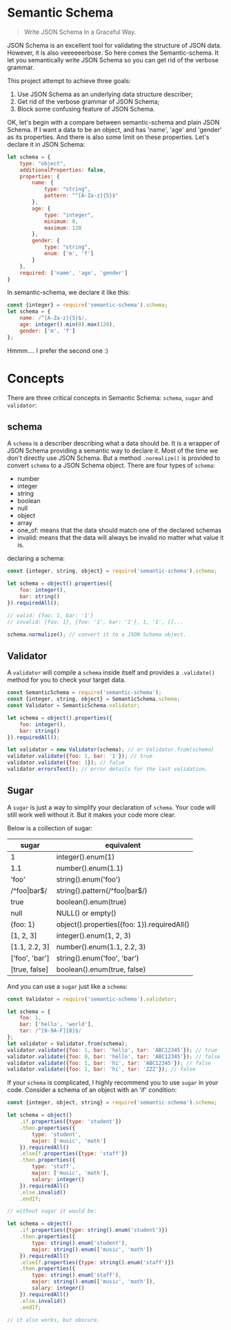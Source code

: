 # Semantic Schema

> Write JSON Schema In a Graceful Way.

JSON Schema is an excellent tool for validating the structure of JSON data. However, it is also veeeeeerbose. So here comes the Semantic-schema. It let you semantically write JSON Schema so you can get rid of the verbose grammar.

This project attempt to achieve three goals:
1. Use JSON Schema as an underlying data structure describer;
2. Get rid of the verbose grammar of JSON Schema;
3. Block some confusing feature of JSON Schema.

OK, let's begin with a compare between semantic-schema and plain JSON Schema. If I want a data to be an object, and has 'name', 'age' and 'gender' as its properties. And there is also some limit on these properties.
Let's declare it in JSON Schema:
```js
let schema = {
    type: "object",
    additionalProperties: false,
    properties: {
        name: {
            type: "string",
            pattern: "^[A-Za-z]{5}$"
        },
        age: {
            type: "integer",
            minimum: 0,
            maximum: 120
        },
        gender: {
            type: "string",
            enum: ['m', 'f']
        }
    },
    required: ['name', 'age', 'gender']
}
```
In semantic-schema, we declare it like this: 
```js
const {integer} = require('semantic-schema').schema;
let schema = {
    name: /^[A-Za-z]{5}$/,
    age: integer().min(0).max(120),
    gender: ['m', 'f']
};
```

Hmmm.... I prefer the second one :)

# Concepts

There are three critical concepts in Semantic Schema: `schema`, `sugar` and `validator`:

## schema

A `schema` is a describer describing what a data should be. It is a wrapper of JSON Schema providing a semantic way to declare it. Most of the time we don't directly use JSON Schema. But a method `.normalize()` is provided to convert `schema` to a JSON Schema object. 
There are four types of `schema`: 
- number
- integer
- string
- boolean
- null
- object
- array
- one_of: means that the data should match one of the declared schemas
- invalid: means that the data will always be invalid no matter what value it is.

declaring a schema: 
```js
const {integer, string, object} = require('semantic-schema').schema;

let schema = object().properties({
    foo: integer(),
    bar: string()
}).requiredAll();

// valid: {foo: 1, bar: '1'}
// invalid: {foo: 1}, {foo: '1', bar: '1'}, 1, '1', []...

schema.normalize(); // convert it to a JSON Schema object.
```

## Validator

A `validator` will compile a `schema` inside itself and provides a `.validate()` method for you to check your target data.

```js
const SemanticSchema = require('semantic-schema');
const {integer, string, object} = SemanticSchema.schema;
const Validator = SemanticSchema.validator;

let schema = object().properties({
    foo: integer(),
    bar: string()
}).requiredAll();

let validator = new Validator(schema); // or Validator.from(schema)
validator.validate({foo: 1, bar: '1'}); // true
validator.validate({foo: 1}); // false
validator.errorsText(); // error details for the last validation.
```

## Sugar

A `sugar` is just a way to simplify your declaration of `schema`. Your code will still work well without it. But it makes your code more clear.

Below is a collection of sugar: 

| sugar          | equivalent                                   |
| -------------- | -------------------------------------------- |
| 1              | integer().enum(1)                            |
| 1.1            | number().enum(1.1)                           |
| 'foo'          | string().enum('foo')                         |
| /^foo\|bar$/   | string().pattern(/^foo\|bar$/)               |
| true           | boolean().enum(true)                         |
| null           | NULL() or empty()                            |
| {foo: 1}       | object().properties({foo: 1}).requiredAll()  |
| [1, 2, 3]      | integer().enum(1, 2, 3)                      |
| [1.1, 2.2, 3]  | number().enum(1.1, 2.2, 3)                   |
| ['foo', 'bar'] | string().enum('foo', 'bar')                  |
| [true, false]  | boolean().enum(true, false)                  |

And you can use a `sugar` just like a `schema`:
```js
const Validator = require('semantic-schema').validator;

let schema = {
    foo: 1, 
    bar: ['hello', 'world'],
    tar: /^[0-9A-F]{8}$/
};
let validator = Validator.from(schema);
validator.validate({foo: 1, bar: 'hello', tar: 'ABC12345'}); // true
validator.validate({foo: 0, bar: 'hello', tar: 'ABC12345'}); // false
validator.validate({foo: 1, bar: 'hi', tar: 'ABC12345'}); // false
validator.validate({foo: 1, bar: 'hi', tar: 'ZZZ'}); // false
```

If your `schema` is complicated, I highly recommend you to use `sugar` in your code. Consider a schema of an object with an 'if' condition:
```js
const {integer, object, string} = require('semantic-schema').schema;

let schema = object()
    .if.properties({type: 'student'})
    .then.properties({
        type: 'student',
        major: ['music', 'math']
    }).requiredAll()
    .elseIf.properties({type: 'staff'})
    .then.properties({
        type: 'staff',
        major: ['music', 'math'],
        salary: integer()
    }).requiredAll()
    .else.invalid()
    .endIf;

// without sugar it would be:

let schema = object()
    .if.properties({type: string().enum('student')})
    .then.properties({
        type: string().enum('student'),
        major: string().enum(['music', 'math'])
    }).requiredAll()
    .elseIf.properties({type: string().enum('staff')})
    .then.properties({
        type: string().enum('staff'),
        major: string().enum(['music', 'math']),
        salary: integer()
    }).requiredAll()
    .else.invalid()
    .endIf;

// it also works, but obscure.

```
